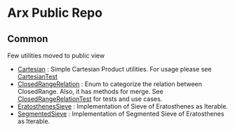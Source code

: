# Arx Public Repo

## Common

Few utilities moved to public view

* [Cartesian](src/main/kotlin/com/arxict/common/Cartesian.kt) : Simple Cartesian Product utilities. For usage please
  see [CartesianTest](src/test/kotlin/com/arxict/common/CartesianTest.kt)
* [ClosedRangeRelation](src/main/kotlin/com/arxict/common/ClosedRangeRelation.kt) : Enum to categorize the relation
  between ClosedRange. Also, it has methods for merge.
  See [ClosedRangeRelationTest](src/test/kotlin/com/arxict/common/ClosedRangeRelationTest.kt) for tests and use cases.
* [EratosthenesSieve](src/main/kotlin/com/arxict/common/EratosthenesSieve.kt) : Implementation of Sieve of Eratosthenes
  as Iterable<Int>.
* [SegmentedSieve](src/main/kotlin/com/arxict/common/SegmentedSieve.kt) : Implementation of Segmented Sieve of
  Eratosthenes as Iterable<Int>.
